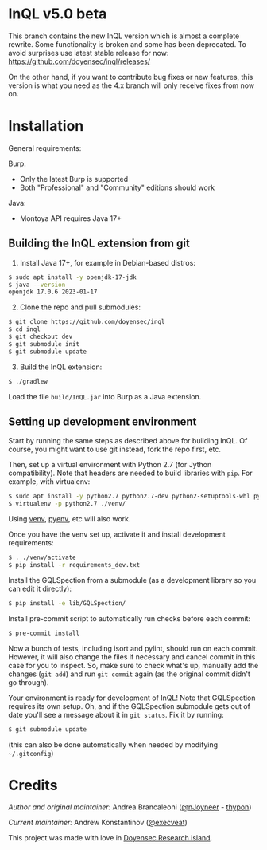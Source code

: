 # InQL v5.0 beta

This branch contains the new InQL version which is almost a complete rewrite. Some functionality is broken and some
has been deprecated. To avoid surprises use latest stable release for now: https://github.com/doyensec/inql/releases/

On the other hand, if you want to contribute bug fixes or new features, this version is what you need as the 4.x branch
will only receive fixes from now on.

# Installation

General requirements:

Burp:

- Only the latest Burp is supported
- Both "Professional" and "Community" editions should work

Java:
- Montoya API requires Java 17+

## Building the InQL extension from git

1. Install Java 17+, for example in Debian-based distros:

```bash
$ sudo apt install -y openjdk-17-jdk
$ java --version
openjdk 17.0.6 2023-01-17
```

2. Clone the repo and pull submodules:

```bash
$ git clone https://github.com/doyensec/inql
$ cd inql
$ git checkout dev
$ git submodule init
$ git submodule update
```

3. Build the InQL extension:

```bash
$ ./gradlew
```

Load the file `build/InQL.jar` into Burp as a Java extension.

## Setting up development environment

Start by running the same steps as described above for building InQL. Of course, you might want to use git instead, fork
the repo first, etc.

Then, set up a virtual environment with Python 2.7 (for Jython compatibility). Note that headers are needed to build
libraries with `pip`. For example, with virtualenv:

```bash
$ sudo apt install -y python2.7 python2.7-dev python2-setuptools-whl python2-pip-whl python3-virtualenv
$ virtualenv -p python2.7 ./venv/
```

Using [venv](https://docs.python.org/3.10/library/venv.html), [pyenv](https://github.com/pyenv/pyenv), etc will also
work.

Once you have the venv set up, activate it and install development requirements:

```bash
$ . ./venv/activate
$ pip install -r requirements_dev.txt
```

Install the GQLSpection from a submodule (as a development library so you can edit it directly):

```bash
$ pip install -e lib/GQLSpection/
```

Install pre-commit script to automatically run checks before each commit:

```bash
$ pre-commit install
```

Now a bunch of tests, including isort and pylint, should run on each commit. However, it will also change the files
if necessary and cancel commit in this case for you to inspect. So, make sure to check what's up, manually add the
changes (`git add`) and run `git commit` again (as the original commit didn't go through).

Your environment is ready for development of InQL! Note that GQLSpection requires its own setup. Oh, and if the
GQLSpection submodule gets out of date you'll see a message about it in `git status`. Fix it by running:

```bash
$ git submodule update
```

(this can also be done automatically when needed by modifying `~/.gitconfig`)

# Credits

_Author and original maintainer:_ Andrea Brancaleoni ([@nJoyneer](https://twitter.com/nJoyneer) - [thypon](https://github.com/thypon))

_Current maintainer:_ Andrew Konstantinov ([@execveat](https://infosec.exchange/@execveat))

This project was made with love in [Doyensec Research island](https://doyensec.com/research.html).
